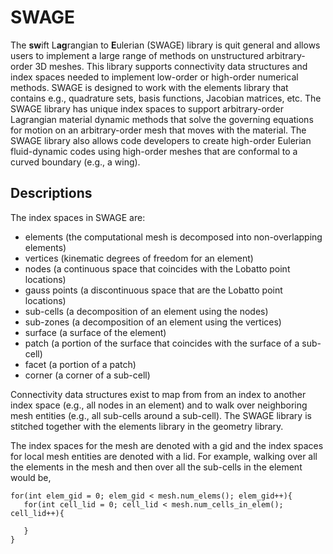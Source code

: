 # SWAGE
The **sw**ift L**ag**rangian to **E**ulerian (SWAGE) library is quit general and allows users to implement a large range of methods on unstructured arbitrary-order 3D meshes.  This library supports connectivity data structures and index spaces needed to implement low-order or high-order numerical methods.  SWAGE is designed to work with the elements library that contains e.g., quadrature sets, basis functions, Jacobian matrices, etc.  The SWAGE library has unique index spaces to support arbitrary-order Lagrangian material dynamic methods that solve the governing equations for motion on an arbitrary-order mesh that moves with the material.  The SWAGE library also allows code developers to create high-order Eulerian fluid-dynamic codes using high-order meshes that are conformal to a curved boundary (e.g., a wing). 

## Descriptions
The index spaces in SWAGE are:

* elements (the computational mesh is decomposed into non-overlapping elements)
* vertices (kinematic degrees of freedom for an element)
* nodes (a continuous space that coincides with the Lobatto point locations)
* gauss points (a discontinuous space that are the Lobatto point locations)
* sub-cells (a decomposition of an element using the nodes)
* sub-zones (a decomposition of an element using the vertices)
* surface (a surface of the element)
* patch (a portion of the surface that coincides with the surface of a sub-cell)
* facet (a portion of a patch)
* corner (a corner of a sub-cell)

Connectivity data structures exist to map from from an index to another index space (e.g., all nodes in an element) and to walk over neighboring mesh entities (e.g., all sub-cells around a sub-cell).  The SWAGE library is stitched together with the elements library in the geometry library.  

The index spaces for the mesh are denoted with a gid and the index spaces for local mesh entities are denoted with a lid.  For example, walking over all the elements in the mesh and then over all the sub-cells in the element would be, 
```
for(int elem_gid = 0; elem_gid < mesh.num_elems(); elem_gid++){
   for(int cell_lid = 0; cell_lid < mesh.num_cells_in_elem(); cell_lid++){ 
      
   }
}
```
